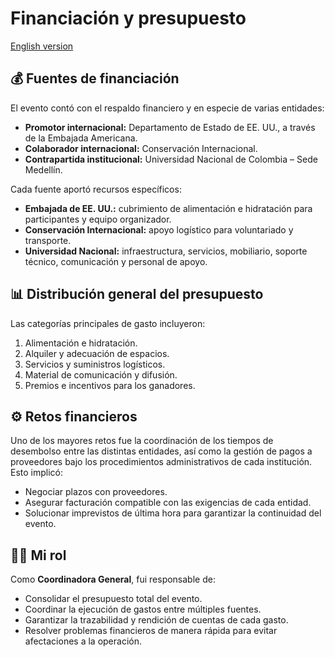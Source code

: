 # Financiación y presupuesto
[English version](../en/02_funding-budget.md)

## 💰 Fuentes de financiación
El evento contó con el respaldo financiero y en especie de varias entidades:
- **Promotor internacional:** Departamento de Estado de EE. UU., a través de la Embajada Americana.
- **Colaborador internacional:** Conservación Internacional.
- **Contrapartida institucional:** Universidad Nacional de Colombia – Sede Medellín.

Cada fuente aportó recursos específicos:
- **Embajada de EE. UU.:** cubrimiento de alimentación e hidratación para participantes y equipo organizador.
- **Conservación Internacional:** apoyo logístico para voluntariado y transporte.
- **Universidad Nacional:** infraestructura, servicios, mobiliario, soporte técnico, comunicación y personal de apoyo.

## 📊 Distribución general del presupuesto
Las categorías principales de gasto incluyeron:
1. Alimentación e hidratación.
2. Alquiler y adecuación de espacios.
3. Servicios y suministros logísticos.
4. Material de comunicación y difusión.
5. Premios e incentivos para los ganadores.

## ⚙️ Retos financieros
Uno de los mayores retos fue la coordinación de los tiempos de desembolso entre las distintas entidades, así como la gestión de pagos a proveedores bajo los procedimientos administrativos de cada institución. Esto implicó:
- Negociar plazos con proveedores.
- Asegurar facturación compatible con las exigencias de cada entidad.
- Solucionar imprevistos de última hora para garantizar la continuidad del evento.

## 🙋‍♀️ Mi rol
Como **Coordinadora General**, fui responsable de:
- Consolidar el presupuesto total del evento.
- Coordinar la ejecución de gastos entre múltiples fuentes.
- Garantizar la trazabilidad y rendición de cuentas de cada gasto.
- Resolver problemas financieros de manera rápida para evitar afectaciones a la operación.
